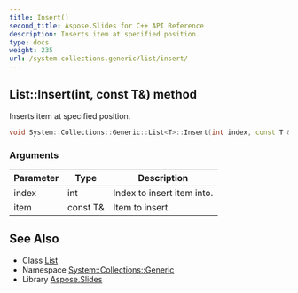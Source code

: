 ```yaml
---
title: Insert()
second_title: Aspose.Slides for C++ API Reference
description: Inserts item at specified position.
type: docs
weight: 235
url: /system.collections.generic/list/insert/
---
```

## List::Insert(int, const T\&) method


Inserts item at specified position.

```cpp
void System::Collections::Generic::List<T>::Insert(int index, const T &item) override
```


### Arguments

| Parameter | Type | Description |
| --- | --- | --- |
| index | int | Index to insert item into. |
| item | const T\& | Item to insert. |

## See Also

* Class [List](../)
* Namespace [System::Collections::Generic](../../)
* Library [Aspose.Slides](../../../)